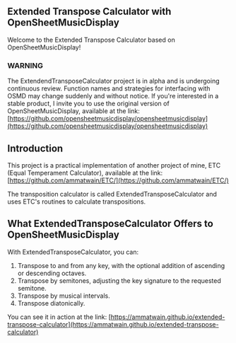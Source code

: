 ## Extended Transpose Calculator with OpenSheetMusicDisplay
Welcome to the Extended Transpose Calculator based on OpenSheetMusicDisplay!

### WARNING
The ExtendendTransposeCalculator project is in alpha and is undergoing continuous review.
Function names and strategies for interfacing with OSMD may change suddenly and without notice.
If you're interested in a stable product, I invite you to use the original version of OpenSheetMusicDisplay,
available at the link:
[https://github.com/opensheetmusicdisplay/opensheetmusicdisplay](https://github.com/opensheetmusicdisplay/opensheetmusicdisplay)

## Introduction

This project is a practical implementation of another
project of mine, ETC (Equal Temperament Calculator),
available at the link:
[https://github.com/ammatwain/ETC/](https://github.com/ammatwain/ETC/)

The transposition calculator is called ExtendedTransposeCalculator and uses ETC's routines to calculate transpositions.

## What ExtendedTransposeCalculator Offers to OpenSheetMusicDisplay

With ExtendedTransposeCalculator, you can:
1. Transpose to and from any key, with the optional addition of ascending or descending octaves.
2. Transpose by semitones, adjusting the key signature to the requested semitone.
3. Transpose by musical intervals.
4. Transpose diatonically.

You can see it in action at the link:
[https://ammatwain.github.io/extended-transpose-calculator](https://ammatwain.github.io/extended-transpose-calculator)
